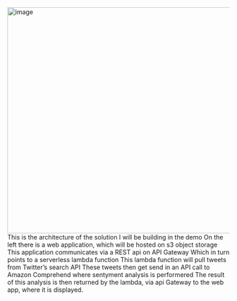 <img width="512" alt="image" src="https://user-images.githubusercontent.com/77447247/154659986-5d957ad5-8c39-41c1-8194-e67617927798.png">
This is the architecture of the solution I will be building in the demo
On the left there is a web application, which will be hosted on s3 object storage
This application communicates via a REST api on API Gateway
Which in turn points to a serverless lambda function
This lambda function will pull tweets from Twitter’s search API
These tweets then get send in an API call to Amazon Comprehend where sentyment analysis is performered
The result of this analysis is then returned by the lambda, via api Gateway to the web app, where it is displayed.

